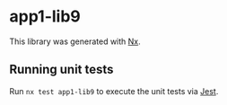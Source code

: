# app1-lib9

This library was generated with [Nx](https://nx.dev).

## Running unit tests

Run `nx test app1-lib9` to execute the unit tests via [Jest](https://jestjs.io).
